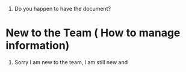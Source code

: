 1. Do you happen to have the document?


# New to the Team ( How to manage information)
1. Sorry I am new to the team, I am still new and 
